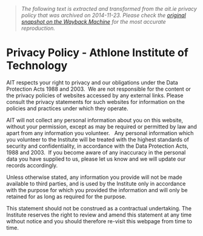 > *The following text is extracted and transformed from the ait.ie privacy policy that was archived on 2014-11-23. Please check the [original snapshot on the Wayback Machine](https://web.archive.org/web/20141123151623id_/http%3A//www.ait.ie/tools/privacypolicy) for the most accurate reproduction.*

# Privacy Policy - Athlone Institute of Technology

AIT respects your right to privacy and our obligations under the Data Protection Acts 1988 and 2003.  We are not responsible for the content or the privacy policies of websites accessed by any external links. Please consult the privacy statements for such websites for information on the policies and practices under which they operate.

AIT will not collect any personal information about you on this website, without your permission, except as may be required or permitted by law and apart from any information you volunteer.   Any personal information which you volunteer to the Institute will be treated with the highest standards of security and confidentiality, in accordance with the Data Protection Acts, 1988 and 2003.  If you become aware of any inaccuracy in the personal data you have supplied to us, please let us know and we will update our records accordingly. 

Unless otherwise stated, any information you provide will not be made available to third parties, and is used by the Institute only in accordance with the purpose for which you provided the information and will only be retained for as long as required for the purpose.

This statement should not be construed as a contractual undertaking. The Institute reserves the right to review and amend this statement at any time without notice and you should therefore re-visit this webpage from time to time.
